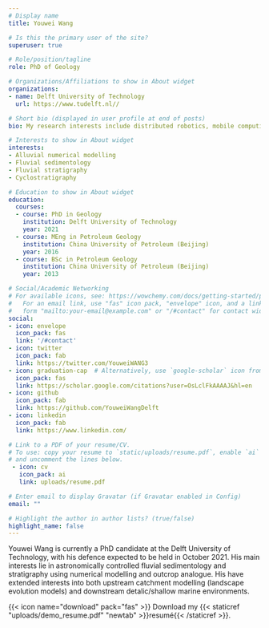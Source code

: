 ```yaml
---
# Display name
title: Youwei Wang

# Is this the primary user of the site?
superuser: true

# Role/position/tagline
role: PhD of Geology

# Organizations/Affiliations to show in About widget
organizations:
- name: Delft University of Technology
  url: https://www.tudelft.nl//

# Short bio (displayed in user profile at end of posts)
bio: My research interests include distributed robotics, mobile computing and programmable matter.

# Interests to show in About widget
interests:
- Alluvial numerical modelling
- Fluvial sedimentology
- Fluvial stratigraphy
- Cyclostratigraphy

# Education to show in About widget
education:
  courses:
  - course: PhD in Geology
    institution: Delft University of Technology
    year: 2021
  - course: MEng in Petroleum Geology
    institution: China University of Petroleum (Beijing)
    year: 2016
  - course: BSc in Petroleum Geology
    institution: China University of Petroleum (Beijing)
    year: 2013

# Social/Academic Networking
# For available icons, see: https://wowchemy.com/docs/getting-started/page-builder/#icons
#   For an email link, use "fas" icon pack, "envelope" icon, and a link in the
#   form "mailto:your-email@example.com" or "/#contact" for contact widget.
social:
- icon: envelope
  icon_pack: fas
  link: '/#contact'
- icon: twitter
  icon_pack: fab
  link: https://twitter.com/YouweiWANG3
- icon: graduation-cap  # Alternatively, use `google-scholar` icon from `ai` icon pack
  icon_pack: fas
  link: https://scholar.google.com/citations?user=OsLclFkAAAAJ&hl=en
- icon: github
  icon_pack: fab
  link: https://github.com/YouweiWangDelft
- icon: linkedin
  icon_pack: fab
  link: https://www.linkedin.com/

# Link to a PDF of your resume/CV.
# To use: copy your resume to `static/uploads/resume.pdf`, enable `ai` icons in `params.toml`, 
# and uncomment the lines below.
 - icon: cv
   icon_pack: ai
   link: uploads/resume.pdf

# Enter email to display Gravatar (if Gravatar enabled in Config)
email: ""

# Highlight the author in author lists? (true/false)
highlight_name: false
---
```


Youwei Wang is currently a PhD candidate at the Delft University of Technology, with his defence expected to be held in October 2021. His main interests lie in astronomically controlled fluvial sedimentology and stratigraphy using numerical modelling and outcrop analogue. His have extended interests into both upstream catchment modelling (landscape evolution models) and downstream detalic/shallow marine environments.


{{< icon name="download" pack="fas" >}} Download my {{< staticref "uploads/demo_resume.pdf" "newtab" >}}resumé{{< /staticref >}}.

